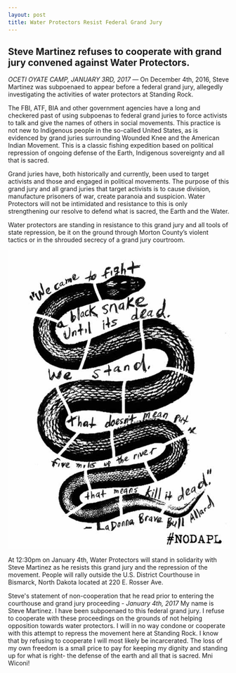 ```yaml
---
layout: post
title: Water Protectors Resist Federal Grand Jury
---
```

## Steve Martinez refuses to cooperate with grand jury convened against Water Protectors.

*OCETI OYATE CAMP, JANUARY 3RD, 2017* — On December 4th, 2016, Steve Martinez was subpoenaed to appear before a federal grand jury, allegedly investigating the activities of water protectors at Standing Rock.

The FBI, ATF, BIA and other government agencies have a long and checkered past of using subpoenas to federal grand juries to force activists to talk and give the names of others in social movements. This practice is not new to Indigenous people in the so-called United States, as is evidenced by grand juries surrounding Wounded Knee and the American Indian Movement. This is a classic fishing expedition based on political repression of ongoing defense of the Earth, Indigenous sovereignty and all that is sacred.

Grand juries have, both historically and currently, been used to target activists and those and engaged in political movements. The purpose of this grand jury and all grand juries that target activists is to cause division, manufacture prisoners of war, create paranoia and suspicion. Water Protectors will not be intimidated and resistance to this is only strengthening our resolve to defend what is sacred, the Earth and the Water.

Water protectors are standing in resistance to this grand jury and all tools of state repression, be it on the ground through Morton County’s violent tactics or in the shrouded secrecy of a grand jury courtroom.

![cametofight](https://raw.githubusercontent.com/eliawry/antirepressioncrew/master/public/images/Allard-quote_bk_524.jpg)

At 12:30pm on January 4th, Water Protectors will stand in solidarity with Steve Martinez as he resists this grand jury and the repression of the movement. People will rally outside the U.S. District Courthouse in Bismarck, North Dakota located at 220 E. Rosser Ave.

Steve's statement of non-cooperation that he read prior to entering the courthouse and grand jury proceeding - *January 4th, 2017*
My name is Steve Martinez. I have been subpoenaed to this federal grand jury. I refuse to cooperate with these proceedings on the grounds of not helping opposition towards water protectors. I will in no way condone or cooperate with this attempt to repress the movement here at Standing Rock. I know that by refusing to cooperate I will most likely be incarcerated. The loss of my own freedom is a small price to pay for keeping my dignity and standing up for what is right- the defense of the earth and all that is sacred. Mni Wiconi!


